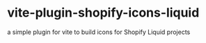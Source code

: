 # vite-plugin-shopify-icons-liquid
a simple plugin for vite to build icons for Shopify Liquid projects
